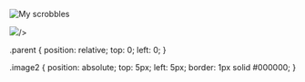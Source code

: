 ![My scrobbles](https://lastfm-recently-played.vercel.app/api?user=eduard_huetter&count=1)

<div class="parent">
      <img class="scrobbles" src=(https://lastfm-recently-played.vercel.app/api?user=eduard_huetter&count=1)

 />
</div>

.parent {
  position: relative;
  top: 0;
  left: 0;
}

.image2 {
  position: absolute;
  top: 5px;
  left: 5px;
  border: 1px solid #000000;
}
